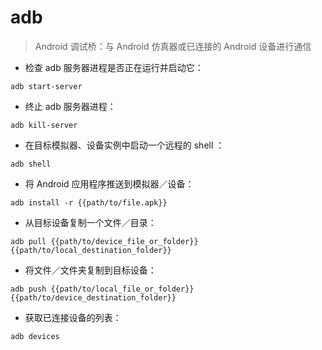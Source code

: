 # adb

> Android 调试桥：与 Android 仿真器或已连接的 Android 设备进行通信

- 检查 adb 服务器进程是否正在运行并启动它：

`adb start-server`

- 终止 adb 服务器进程：

`adb kill-server`

- 在目标模拟器、设备实例中启动一个远程的 shell ：

`adb shell`

- 将 Android 应用程序推送到模拟器／设备：

`adb install -r {{path/to/file.apk}}`

- 从目标设备复制一个文件／目录：

`adb pull {{path/to/device_file_or_folder}} {{path/to/local_destination_folder}}`

- 将文件／文件夹复制到目标设备：

`adb push {{path/to/local_file_or_folder}} {{path/to/device_destination_folder}}`

- 获取已连接设备的列表：

`adb devices`

[#]: contributors: ([玉叶]，[Datura stramonium L.]，[白宦成])